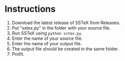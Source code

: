 # Instructions
1. Download the latest release of SSTeX from Releases.
2. Put "sstex.py" in the folder with your source file.
3. Run SSTeX using `python sstex.py`.
4. Enter the name of your source file.
5. Enter the name of your output file.
6. The output file should be created in the same folder.
7. Profit.
